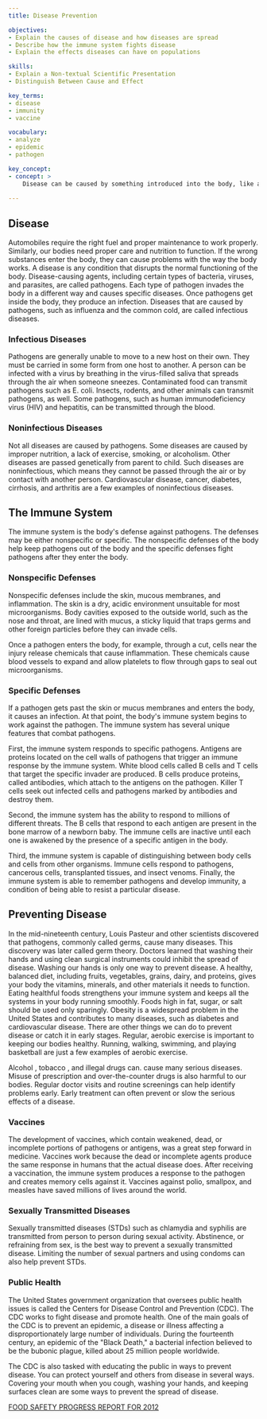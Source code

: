```yaml
---
title: Disease Prevention

objectives:
- Explain the causes of disease and how diseases are spread
- Describe how the immune system fights disease
- Explain the effects diseases can have on populations

skills:
- Explain a Non-textual Scientific Presentation
- Distinguish Between Cause and Effect

key_terms:
- disease
- immunity
- vaccine

vocabulary:
- analyze
- epidemic
- pathogen

key_concept:
- concept: >
    Disease can be caused by something introduced into the body, like a virus, or by improper care of the body. Many diseases can be prevented by taking advantage of advances in medical science and by practicing healthy behaviors.
    
---
```


## Disease

Automobiles require the right fuel and proper maintenance to work properly. Similarly, our bodies need proper care and nutrition to function. If the wrong substances enter the body, they can cause problems with the way the body works. A disease is any condition that disrupts the normal functioning of the body. Disease-causing agents, including certain types of bacteria, viruses, and parasites, are called pathogens. Each type of pathogen invades the body in a different way and causes specific diseases. Once pathogens get inside the body, they produce an infection. Diseases that are caused by pathogens, such as influenza and the common cold, are called infectious diseases.

### Infectious Diseases

Pathogens are generally unable to move to a new host on their own. They must be carried in some form from one host to another. A person can be infected with a virus by breathing in the virus-filled saliva that spreads through the air when someone sneezes. Contaminated food can transmit pathogens such as E. coli. Insects, rodents, and other animals can transmit pathogens, as well. Some pathogens, such as human immunodeficiency virus (HIV) and hepatitis, can be transmitted through the blood.

### Noninfectious Diseases

Not all diseases are caused by pathogens. Some diseases are caused by improper nutrition, a lack of exercise, smoking, or alcoholism. Other diseases are passed genetically from parent to child. Such diseases are noninfectious, which means they cannot be passed through the air or by contact with another person. Cardiovascular disease, cancer, diabetes, cirrhosis, and arthritis are a few examples of noninfectious diseases.

## The Immune System

The immune system is the body's defense against pathogens. The defenses may be either nonspecific or specific. The nonspecific defenses of the body help keep pathogens out of the body and the specific defenses fight pathogens after they enter the body.

### Nonspecific Defenses

Nonspecific defenses include the skin, mucous membranes, and inflammation. The skin is a dry, acidic environment unsuitable for most microorganisms. Body cavities exposed to the outside world, such as the nose and throat, are lined with mucus, a sticky liquid that traps germs and other foreign particles before they can invade cells.

Once a pathogen enters the body, for example, through a cut, cells near the injury release chemicals that cause inflammation. These chemicals cause blood vessels to expand and allow platelets to flow through gaps to seal out microorganisms.

### Specific Defenses

If a pathogen gets past the skin or mucus membranes and enters the body, it causes an infection. At that point, the body's immune system begins to work against the pathogen. The immune system has several unique features that combat pathogens.

First, the immune system responds to specific pathogens. Antigens are proteins located on the cell walls of pathogens that trigger an immune response by the immune system. White blood cells called B cells and T cells that target the specific invader are produced. B cells produce proteins, called antibodies, which attach to the antigens on the pathogen. Killer T cells seek out infected cells and pathogens marked by antibodies and destroy them.

Second, the immune system has the ability to respond to millions of different threats. The B cells that respond to each antigen are present in the bone marrow of a newborn baby. The immune cells are inactive until each one is awakened by the presence of a specific antigen in the body.

Third, the immune system is capable of distinguishing between body cells and cells from other organisms. Immune cells respond to pathogens, cancerous cells, transplanted tissues, and insect venoms. Finally, the immune system is able to remember pathogens and develop immunity, a condition of being able to resist a particular disease.

## Preventing Disease

In the mid-nineteenth century, Louis Pasteur and other scientists discovered that pathogens, commonly called germs, cause many diseases. This discovery was later called germ theory. Doctors learned that washing their hands and using clean surgical instruments could inhibit the spread of disease. Washing our hands is only one way to prevent disease. A healthy, balanced diet, including fruits, vegetables, grains, dairy, and proteins, gives your body the vitamins, minerals, and other materials it needs to function. Eating healthful foods strengthens your immune system and keeps all the systems in your body running smoothly. Foods high in fat, sugar, or salt should be used only sparingly. Obesity is a widespread problem in the United States and contributes to many diseases, such as diabetes and cardiovascular disease. There are other things we can do to prevent disease or catch it in early stages. Regular, aerobic exercise is important to keeping our bodies healthy. Running, walking, swimming, and playing basketball are just a few examples of aerobic exercise.

Alcohol , tobacco , and illegal drugs can. cause many serious diseases. Misuse of prescription and over-the-counter drugs is also harmful to our bodies. Regular doctor visits and routine screenings can help identify problems early. Early treatment can often prevent or slow the serious effects of a disease.

### Vaccines

The development of vaccines, which contain weakened, dead, or incomplete portions of pathogens or antigens, was a great step forward in medicine. Vaccines work because the dead or incomplete agents produce the same response in humans that the actual disease does. After receiving a vaccination, the immune system produces a response to the pathogen and creates memory cells against it. Vaccines against polio, smallpox, and measles have saved millions of lives around the world.

### Sexually Transmitted Diseases

Sexually transmitted diseases (STDs) such as chlamydia and syphilis are transmitted from person to person during sexual activity. Abstinence, or refraining from sex, is the best way to prevent a sexually transmitted disease. Limiting the number of sexual partners and using condoms can also help prevent STDs.

### Public Health

The United States government organization that oversees public health issues is called the Centers for Disease Control and Prevention (CDC). The CDC works to fight disease and promote health. One of the main goals of the CDC is to prevent an epidemic, a disease or illness affecting a disproportionately large number of individuals. During the fourteenth century, an epidemic of the "Black Death," a bacterial infection believed to be the bubonic plague, killed about 25 million people worldwide.

The CDC is also tasked with educating the public in ways to prevent disease. You can protect yourself and others from disease in several ways. Covering your mouth when you cough, washing your hands, and keeping surfaces clean are some ways to prevent the spread of disease.

[FOOD SAFETY PROGRESS REPORT FOR 2012](http://www.cdc.gov/features/dsfoodnet2012/food-safety-progress-report-2012-508c.pdf)

